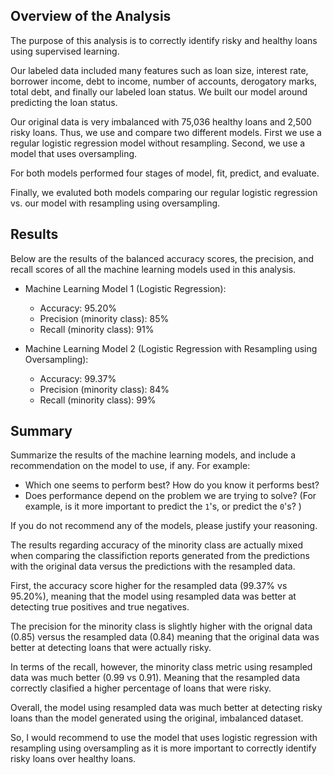 ## Overview of the Analysis

The purpose of this analysis is to correctly identify risky and healthy loans using supervised learning.

Our labeled data included many features such as loan size,	interest rate, borrower income, debt to income, number of accounts, derogatory marks, total debt, and finally our labeled loan status. We built our model around predicting the loan status.

Our original data is very imbalanced with 75,036 healthy loans and 2,500 risky loans. Thus, we use and compare two different models. First we use a regular logistic regression model without resampling. Second, we use a model that uses oversampling.

For both models performed four stages of model, fit, predict, and evaluate.

Finally, we evaluted both models comparing our regular logistic regression vs. our model with resampling using oversampling.

## Results

Below are the results of the balanced accuracy scores, the precision, and recall scores of all the machine learning models used in this analysis.

* Machine Learning Model 1 (Logistic Regression):
  * Accuracy:                   95.20%
  * Precision (minority class): 85%
  * Recall (minority class):    91%

* Machine Learning Model 2 (Logistic Regression with Resampling using Oversampling):
  * Accuracy:                   99.37%
  * Precision (minority class): 84%
  * Recall (minority class):    99%

## Summary

Summarize the results of the machine learning models, and include a recommendation on the model to use, if any. For example:
* Which one seems to perform best? How do you know it performs best?
* Does performance depend on the problem we are trying to solve? (For example, is it more important to predict the `1`'s, or predict the `0`'s? )

If you do not recommend any of the models, please justify your reasoning.

The results regarding accuracy of the minority class are actually mixed when comparing the classifiction reports generated from the predictions with the original data versus the predictions with the resampled data. 

First, the accuracy score higher for the resampled data (99.37% vs 95.20%), meaning that the model using resampled data was better at detecting true positives and true negatives. 

The precision for the minority class is slightly higher with the orignal data (0.85) versus the resampled data (0.84) meaning that the original data was better at detecting loans that were actually risky. 

In terms of the recall, however, the minority class metric using resampled data was much better (0.99 vs 0.91). Meaning that the resampled data correctly clasified a higher percentage of loans that were risky. 

Overall, the model using resampled data was much better at detecting risky loans than the model generated using the original, imbalanced dataset.

So, I would recommend to use the model that uses logistic regression with resampling using oversampling as it is more important to correctly identify risky loans over healthy loans.